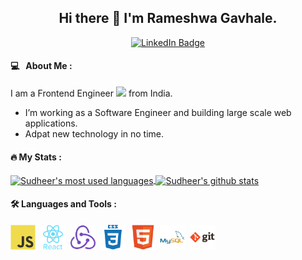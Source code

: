 <div id="header" align="center">
  <h2> Hi there 👋 I'm Rameshwa Gavhale.</h2>
  <div id="badges">
    <a href="https://www.linkedin.com/in/rameshwar-gavhale-18a794b3">
      <img src="https://img.shields.io/badge/LinkedIn-blue?style=for-the-badge&logo=linkedin&logoColor=white" alt="LinkedIn Badge"/>
    </a>
  </div>
</div>

#### 💻 &nbsp; About Me :
I am a Frontend Engineer <img src="https://media.giphy.com/media/WUlplcMpOCEmTGBtBW/giphy.gif" width="30"> from India.
- I’m working as a Software Engineer and building large scale web applications.
- Adpat new technology in no time.

#### :fire: My Stats :
<!--- [![GitHub Streak](http://github-readme-streak-stats.herokuapp.com?user=ramdgavhle&theme=dark&background=000000)](https://git.io/streak-stats) 
 
[![Top Langs](https://github-readme-stats.vercel.app/api/top-langs/?username=ramdgavhle&layout=compact&theme=light)](https://github.com/ramdgavhle/github-readme-stats) -->

<a href="https://github.com/ramdgavhle">
  <img align="center" src="https://github-readme-stats.vercel.app/api/top-langs/?username=ramdgavhle&theme=light&count_private=true&layout=compact" width="205" alt="Sudheer's most used languages" />
</a>
<a href="https://github.com/ramdgavhle">
 <img align="center" src="https://github-readme-stats.vercel.app/api?username=ramdgavhle&show_icons=true&theme=light&line_height=27&include_all_commits=true&count_private=true&hide=issues,prs,contribs" width="350" alt="Sudheer's github stats"/>
</a>

#### :hammer_and_wrench: Languages and Tools :
<div>
  <img src="https://github.com/devicons/devicon/blob/master/icons/javascript/javascript-original.svg" title="JavaScript" alt="JavaScript" width="40" height="40"/>&nbsp;
  <img src="https://github.com/devicons/devicon/blob/master/icons/react/react-original-wordmark.svg" title="React" alt="React" width="40" height="40"/>&nbsp;
  <img src="https://github.com/devicons/devicon/blob/master/icons/redux/redux-original.svg" title="Redux" alt="Redux " width="40" height="40"/>&nbsp;
  <img src="https://github.com/devicons/devicon/blob/master/icons/css3/css3-plain-wordmark.svg"  title="CSS3" alt="CSS" width="40" height="40"/>&nbsp;
  <img src="https://github.com/devicons/devicon/blob/master/icons/html5/html5-original.svg" title="HTML5" alt="HTML" width="40" height="40"/>&nbsp;
  <img src="https://github.com/devicons/devicon/blob/master/icons/mysql/mysql-original-wordmark.svg" title="MySQL"  alt="MySQL" width="40" height="40"/>&nbsp;
  <img src="https://github.com/devicons/devicon/blob/master/icons/git/git-original-wordmark.svg" title="Git" **alt="Git" width="40" height="40"/>
</div>

